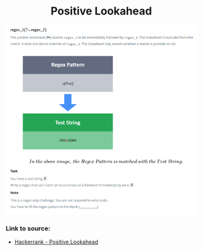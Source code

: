 <h1 align="center">Positive Lookahead</h1>

![alt text](https://raw.githubusercontent.com/matthew01lokiet/Github-repos-images/main/Other/Regex/mUOUy0iI_o.png)

### Link to source: 
- <a href="https://www.hackerrank.com/challenges/positive-lookahead/problem">Hackerrank - Positive Lookahead</a>

